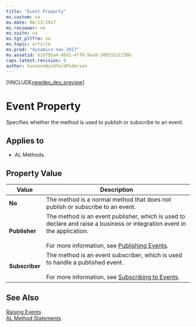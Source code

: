 ```yaml
---
title: "Event Property"
ms.custom: na
ms.date: 06/13/2017
ms.reviewer: na
ms.suite: na
ms.tgt_pltfrm: na
ms.topic: article
ms.prod: "dynamics-nav-2017"
ms.assetid: b1d795a4-66d1-4ff6-9aa9-30951b31139b
caps.latest.revision: 6
author: SusanneWindfeldPedersen
---
```


[!INCLUDE[newdev_dev_preview](../includes/newdev_dev_preview.md)]

# Event Property
Specifies whether the method is used to publish or subscribe to an event.  

## Applies to  

-   AL Methods.  

## Property Value  

|Value|Description|  
|-----------|-----------------|  
|**No**|The method is a normal method that does not publish or subscribe to an event.|  
|**Publisher**|The method is an event publisher, which is used to declare and raise a business or integration event in the application.<br /><br /> For more information, see [Publishing Events](Publishing-Events.md).|  
|**Subscriber**|The method is an event subscriber, which is used to handle a published event.<br /><br /> For more information, see [Subscribing to Events](Subscribing-to-Events.md).|  
<!-- //NAV
## Remarks  
 For more information about events, see [Events in Microsoft Dynamics NAV](Events-in-Microsoft-Dynamics-NAV.md).  
-->
## See Also  
 [Raising Events](Raising-Events.md)   
 [AL Method Statements](../devenv-al-method-statements.md)
